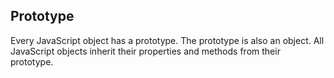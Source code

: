## Prototype
Every JavaScript object has a prototype. The prototype is also an object. All JavaScript objects inherit their properties and methods from their prototype.

